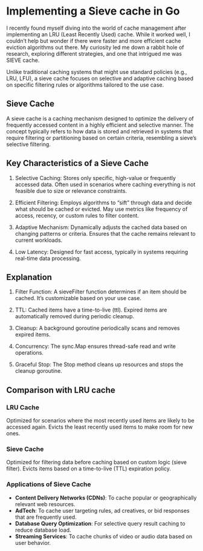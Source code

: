 # Implementing a Sieve cache in Go

I recently found myself diving into the world of cache management after implementing an LRU (Least Recently Used) cache. While it worked well, I couldn’t help but wonder if there were faster and more efficient cache eviction algorithms out there. My curiosity led me down a rabbit hole of research, exploring different strategies, and one that intrigued me was SIEVE cache.

Unlike traditional caching systems that might use standard policies (e.g., LRU, LFU), a sieve cache focuses on selective and adaptive caching based on specific filtering rules or algorithms tailored to the use case.

## Sieve Cache

A sieve cache is a caching mechanism designed to optimize the delivery of frequently accessed content in a highly efficient and selective manner. The concept typically refers to how data is stored and retrieved in systems that require filtering or partitioning based on certain criteria, resembling a sieve’s selective filtering.

## Key Characteristics of a Sieve Cache

1. Selective Caching:
Stores only specific, high-value or frequently accessed data.
Often used in scenarios where caching everything is not feasible due to size or relevance constraints.

2. Efficient Filtering:
Employs algorithms to “sift” through data and decide what should be cached or evicted.
May use metrics like frequency of access, recency, or custom rules to filter content.

3. Adaptive Mechanism:
Dynamically adjusts the cached data based on changing patterns or criteria.
Ensures that the cache remains relevant to current workloads.

4. Low Latency:
Designed for fast access, typically in systems requiring real-time data processing.

## Explanation

1. Filter Function:
A sieveFilter function determines if an item should be cached. It’s customizable based on your use case.

2. TTL:
Cached items have a time-to-live (ttl). Expired items are automatically removed during periodic cleanup.

3. Cleanup:
A background goroutine periodically scans and removes expired items.

4. Concurrency:
The sync.Map ensures thread-safe read and write operations.

5. Graceful Stop:
The Stop method cleans up resources and stops the cleanup goroutine.

## Comparison with LRU cache

### LRU Cache

Optimized for scenarios where the most recently used items are likely to be accessed again.
Evicts the least recently used items to make room for new ones.

### Sieve Cache

Optimized for filtering data before caching based on custom logic (sieve filter).
Evicts items based on a time-to-live (TTL) expiration policy.

### Applications of Sieve Cache

- **Content Delivery Networks (CDNs)**: To cache popular or geographically relevant web resources.
- **AdTech**: To cache user targeting rules, ad creatives, or bid responses that are frequently used.
- **Database Query Optimization**: For selective query result caching to reduce database load.
- **Streaming Services**: To cache chunks of video or audio data based on user behavior.
